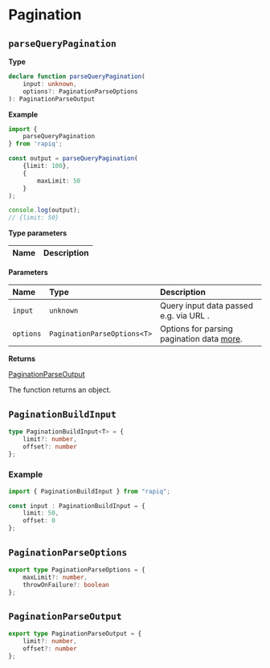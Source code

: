 # Pagination

## `parseQueryPagination`

**Type**
```ts
declare function parseQueryPagination(
    input: unknown,
    options?: PaginationParseOptions
): PaginationParseOutput
```

**Example**

```typescript
import {
    parseQueryPagination
} from 'rapiq';

const output = parseQueryPagination(
    {limit: 100},
    {
        maxLimit: 50
    }
);

console.log(output);
// {limit: 50}
```

**Type parameters**

| Name  | Description |
|:------|:------------|


**Parameters**

| Name      | Type                        | Description                                                          |
|:----------|:----------------------------|:---------------------------------------------------------------------|
| `input`   | `unknown`                   | Query input data passed e.g. via URL .                               |
| `options` | `PaginationParseOptions<T>` | Options for parsing pagination data [more](#paginationparseoptions). |

**Returns**

[PaginationParseOutput](#paginationparseoutput)

The function returns an object.

## `PaginationBuildInput`

```typescript
type PaginationBuildInput<T> = {
    limit?: number,
    offset?: number
};
```

### Example

```typescript
import { PaginationBuildInput } from "rapiq";

const input : PaginationBuildInput = {
    limit: 50,
    offset: 0
};
```

## `PaginationParseOptions`
```typescript
export type PaginationParseOptions = {
    maxLimit?: number,
    throwOnFailure?: boolean
};
```

## `PaginationParseOutput`
```typescript
export type PaginationParseOutput = {
    limit?: number,
    offset?: number
};
```
